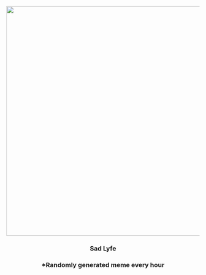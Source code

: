 <p align="center">
        <img src="https://i.redd.it/hvhvur3oky0a1.jpg" width="600" height="600">
        </p>
        <h3 align="center">Sad Lyfe</h3>
        <h3 align="center">*Randomly generated meme every hour</h3>
    